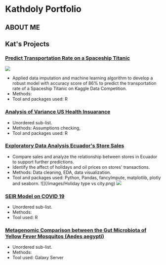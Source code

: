 # Kathdoly Portfolio
## ABOUT ME

## Kat's Projects
### [Predict Transportation Rate on a Spaceship Titanic](https://github.com/minhnhu510/Kat-s-Projects/tree/main/Transportation%20Rate%20Prediction)
![](/images/your_image.png)
* Applied data imputation and machine learning algorithm to develop a robust model with accuracy score of 86% to predict the transportation rate of a Spaceship Titanic on Kaggle Data Competition.
* Methods: 
* Tool and packages used: R

### [Analysis of Variance US Health Insuarance](https://github.com/minhnhu510/Kat-s-Projects/tree/main/ANOVA%20on%20US%20Health%20Insuarance)
* Unordered sub-list. 
* Methods: Assumptions checking, 
* Tool and packages used: R

### [Exploratory Data Analysis Ecuador's Store Sales](https://github.com/minhnhu510/Kat-s-Projects/tree/main/EDA%20Store%20Sales)
* Compare sales and analyze the relationship between stores in Ecuador to support further predictions.
* Identify the affect of holidays and oil prices on stores' transactions.
* Methods: Data cleaning, EDA, data visualization.
* Tool and packages used: Python, Pandas, fancyImpute, matplotlib, plotly and seaborn.
![](/images/Holiday type vs city.png)
![](/images/cluster_transaction.png)



### [SEIR Model on COVID 19](https://minhnhu510.github.io/Kathdoly_Portfolio/)
* Unordered sub-list. 
* Methods: 
* Tool used: R

### [Metagenomic Comparison between the Gut Microbiota of Yellow Fever Mosquitos (Aedes aegypti)](https://minhnhu510.github.io/Kathdoly_Portfolio/)
* Unordered sub-list. 
* Methods: 
* Tool used: Galaxy Server

